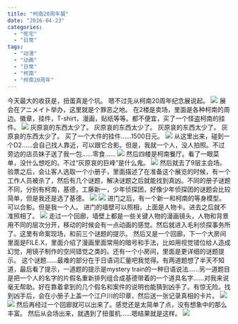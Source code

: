 ```yaml
---
title: "柯南20周年展"
date: "2016-04-23"
categories: 
  - "死宅"
  - "日常"
tags: 
  - "动漫"
  - "动画"
  - "日常"
  - "柯南"
  - "柯南20周年"
---
```


今天最大的收获是，扭蛋真是个坑。 嗯不过先从柯南20周年纪念展说起。 ![](http://ww4.sinaimg.cn/large/6f7d1cdfgw1f36oykjd01j21kw16o7qn.jpg) 展会在アニメイト举办，这里就是个罪恶之地。 在2楼是卖场，里面是各种柯南的周边。徽章，挂件，T-shirt，漫画，贴纸等等。都不便宜，买了一个怪盗柯南的挂件。 ![](http://ww4.sinaimg.cn/large/6f7d1cdfjw1f36ozkabbmj20k00zkjyc.jpg) 灰原哀的东西太少了。 灰原哀的东西太少了。 灰原哀的东西太少了。 灰原哀的东西太少了。 买了一个大件的挂件……1500日元。 ![](http://ww2.sinaimg.cn/large/6f7d1cdfjw1f36p0wseg0j20k00zkjxo.jpg) 从这里出来，碰到一个D2……会自己找人靠近，可以跟它合影。但是，我就一个人，没人拍照。不过旁边的店员妹子送了我一包……零食…… ![](http://ww4.sinaimg.cn/large/6f7d1cdfjw1f36p3kvm4pj21b31b3k3a.jpg) 然后四楼是柯南餐厅。看了一眼菜单，没什么想吃的。不过“灰原哀的巨峰”是什么鬼。 ![](http://ww1.sinaimg.cn/large/6f7d1cdfjw1f36p5pk5byj21kw23unmi.jpg) 然后就去了9层主会场。 验票之后，会让客人选取一个小册子，里面描述了在准备这个展览的时候，有一个工作人员被杀了，然后有几个谜题，解决谜题之后就能找到真凶。不同的册子谜题不同，分别有柯南，基德，工藤新一，少年侦探团，好像少年侦探团的谜题会比较简单，但是我还是选了基德。 ![](http://ww2.sinaimg.cn/large/6f7d1cdfgw1f36p9zy3ksj21kw23ukjl.jpg) ![](http://ww3.sinaimg.cn/large/6f7d1cdfgw1f36pby6c4oj21kw16o4nj.jpg) 进门之后，有一个新一和柯南的等身模型。可以合影。但是我一个人。 进门的墙壁可以照相，上面是人物卡。进去之后就不准照相了。 ![](http://ww1.sinaimg.cn/large/6f7d1cdfgw1f36pcsltf3j21kw16oty8.jpg) 走过一个回廊，墙壁上都是一些关键人物的漫画镜头，人物和背景用不同的层次分开，移动的时候会有一点动画的感觉。然后就进入毛利侦探事务所了。这里有命案现场，和前三个谜题的提示。 然后又是一个回廊，下一个大房间里面是FILE.X，里面介绍了漫画里面常用的暗号和手法，比如用视觉错位给人造成幻觉，用镜子制作的空间错觉之类的。还有一个小房间，里面是更详细的谜题提示。 这个谜题……最难的部分在于日语词汇量吧我觉得。有两道题想了半天不知道，最后看了提示，一道题的提示是mystery train的一种日语说法……另一道题目是把一个人的名字的片假名重新排列组合成基德带着的一个道具名字……对我来说毫无帮助。好在靠着拿到的几个假名和案件的说明也能猜到凶手了。有惊无险。找到凶手后，会在小册子上盖一个江户川的印章，然后送一张记录真相的卡片。 ![](http://ww4.sinaimg.cn/large/6f7d1cdfjw1f36pu8u39lj21kw16o1j2.jpg) ![](http://ww1.sinaimg.cn/large/6f7d1cdfgw1f36pfvffy9j21kw23ue81.jpg) 然后再经过一个回廊就可以出来了。感觉还是太简单了点，没有想象中的那么丰富。 然后从会场出来，就遇到了扭蛋机……嗯结果就是这样。 ![](http://ww4.sinaimg.cn/large/6f7d1cdfjw1f36pt9pq0rj21kw1kwe7a.jpg)
